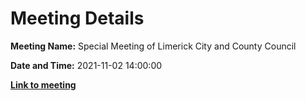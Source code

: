 # Meeting Details

**Meeting Name:** Special Meeting of Limerick City and County Council

**Date and Time:** 2021-11-02 14:00:00

**<a href="https://www.limerick.ie/council/whats-on/special-meeting-limerick-city-and-county-council-45" target="_blank">Link to meeting</a>**
